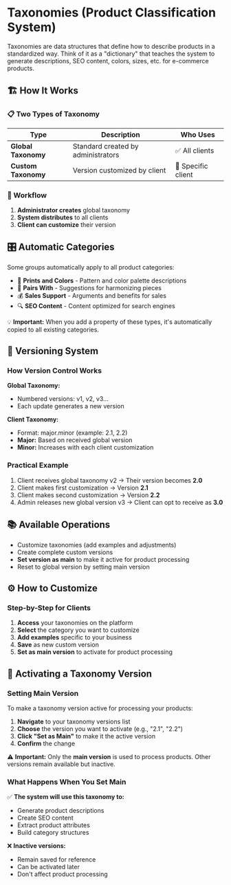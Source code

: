 # Taxonomies (Product Classification System)

Taxonomies are data structures that define how to describe products in a standardized way. Think of it as a "dictionary" that teaches the system to generate descriptions, SEO content, colors, sizes, etc. for e-commerce products.

## 🏗️ How It Works

### 📋 Two Types of Taxonomy

| Type | Description | Who Uses |
|------|-------------|----------|
| **Global Taxonomy** | Standard created by administrators | ✅ All clients |
| **Custom Taxonomy** | Version customized by client | 👤 Specific client |

### 🔄 Workflow

1. **Administrator creates** global taxonomy
2. **System distributes** to all clients
3. **Client can customize** their version

## 🎛️ Automatic Categories

Some groups automatically apply to all product categories:

- 🎨 **Prints and Colors** - Pattern and color palette descriptions
- 👔 **Pairs With** - Suggestions for harmonizing pieces
- 💰 **Sales Support** - Arguments and benefits for sales
- 🔍 **SEO Content** - Content optimized for search engines

💡 **Important:** When you add a property of these types, it's automatically copied to all existing categories.

## 🔢 Versioning System

### How Version Control Works

**Global Taxonomy:**
- Numbered versions: v1, v2, v3...
- Each update generates a new version

**Client Taxonomy:**
- Format: major.minor (example: 2.1, 2.2)
- **Major:** Based on received global version
- **Minor:** Increases with each client customization

### Practical Example

1. Client receives global taxonomy v2 → Their version becomes **2.0**
2. Client makes first customization → Version **2.1**
3. Client makes second customization → Version **2.2**
4. Admin releases new global version v3 → Client can opt to receive as **3.0**

## 📚 Available Operations

- Customize taxonomies (add examples and adjustments)
- Create complete custom versions
- **Set version as main** to make it active for product processing
- Reset to global version by setting main version

## ⚙️ How to Customize

### Step-by-Step for Clients

1. **Access** your taxonomies on the platform
2. **Select** the category you want to customize
3. **Add examples** specific to your business
5. **Save** as new custom version
6. **Set as main version** to activate for product processing

## 🎯 Activating a Taxonomy Version

### Setting Main Version

To make a taxonomy version active for processing your products:

1. **Navigate** to your taxonomy versions list
2. **Choose** the version you want to activate (e.g., "2.1", "2.2")
3. **Click "Set as Main"** to make it the active version
4. **Confirm** the change

⚠️ **Important:** Only the **main version** is used to process products. Other versions remain available but inactive.

### What Happens When You Set Main

✅ **The system will use this taxonomy to:**
- Generate product descriptions
- Create SEO content
- Extract product attributes
- Build category structures

❌ **Inactive versions:**
- Remain saved for reference
- Can be activated later
- Don't affect product processing